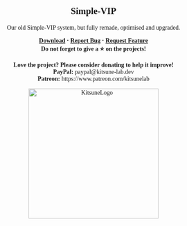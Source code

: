 <font face = "Trebuchet MS">
<div align="center">
    <h2 align="center">Simple-VIP</h2>
    <p align="center">Our old Simple-VIP system, but fully remade, optimised and upgraded.</p>
    <b>
        <a href="https://github.com/K4ryuu/Simple-VIP/releases">Download</a>
        ·
        <a href="https://github.com/K4ryuu/Simple-VIP-VIPct_Template/issues">Report Bug</a>
        ·
        <a href="https://github.com/K4ryuu/Simple-VIP/issues">Request Feature</a>
    </b>
    <br/>
    <b>Do not forget to give a ⭐ on the projects!</b><br/><br/>
    <b>Love the project? Please consider donating to help it improve!</b><br/>
    <b>PayPal:</b> paypal@kitsune-lab.dev<br/>
    <b>Patreon:</b> https://www.patreon.com/kitsunelab
</div>

<p align="center">
    <img width="300px" href="https://github.com/Kitsune-Lab" src="https://kitsune-lab.dev/storage/images/kl-logo.webp" align="center" alt="KitsuneLogo"/>
</p>

</font>
